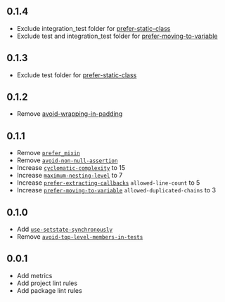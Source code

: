 ## 0.1.4

* Exclude integration_test folder for [prefer-static-class][prefer-static-class-link]
* Exclude test and integration_test folder
  for [prefer-moving-to-variable][prefer-moving-to-variable-link]

## 0.1.3

* Exclude test folder for [prefer-static-class][prefer-static-class-link]

## 0.1.2

* Remove [avoid-wrapping-in-padding][avoid-wrapping-in-padding-link]

## 0.1.1

* Remove [`prefer_mixin`][prefer_mixin_link]
* Remove [`avoid-non-null-assertion`][avoid-non-null-assertion-link]
* Increase [`cyclomatic-complexity`][cyclomatic-complexity-link] to 15
* Increase [`maximum-nesting-level`][maximum-nesting-level-link] to 7
* Increase [`prefer-extracting-callbacks`][prefer-extracting-callbacks-link] `allowed-line-count` to
  5
* Increase [`prefer-moving-to-variable`][prefer-moving-to-variable-link] `allowed-duplicated-chains`
  to 3

## 0.1.0

* Add [`use-setstate-synchronously`][use-setstate-synchronously-link]
* Remove [`avoid-top-level-members-in-tests`][avoid-top-level-members-in-tests-link]

## 0.0.1

* Add metrics
* Add project lint rules
* Add package lint rules

[use-setstate-synchronously-link]: https://dcm.dev/docs/individuals/rules/flutter/use-setstate-synchronously

[avoid-top-level-members-in-tests-link]: https://dartcodemetrics.dev/docs/rules/common/avoid-top-level-members-in-tests

[prefer_mixin_link]: https://dart-lang.github.io/linter/lints/prefer_mixin.html

[avoid-non-null-assertion-link]: https://dartcodemetrics.dev/docs/rules/common/avoid-non-null-assertion

[cyclomatic-complexity-link]: https://dartcodemetrics.dev/docs/metrics/cyclomatic-complexity

[maximum-nesting-level-link]:https://dartcodemetrics.dev/docs/metrics/maximum-nesting-level

[prefer-extracting-callbacks-link]: https://dartcodemetrics.dev/docs/rules/flutter/prefer-extracting-callbacks

[prefer-moving-to-variable-link]: https://dartcodemetrics.dev/docs/rules/common/prefer-moving-to-variable

[avoid-wrapping-in-padding-link]: https://dcm.dev/docs/individuals/rules/flutter/avoid-wrapping-in-padding

[prefer-static-class-link]: https://dartcodemetrics.dev/docs/rules/common/prefer-static-class

[prefer-moving-to-variable-link]: https://dcm.dev/docs/individuals/rules/common/prefer-moving-to-variable